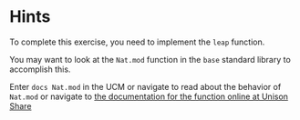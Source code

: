 # Hints

To complete this exercise, you need to implement the `leap` function.

You may want to look at the `Nat.mod` function in the `base` standard library to accomplish this.

Enter `docs Nat.mod` in the UCM or navigate to read about the behavior of `Nat.mod` or navigate to [the documentation for the function online at Unison Share](https://share.unison-lang.org/latest/namespaces/unison/base/;/terms/Nat/mod)